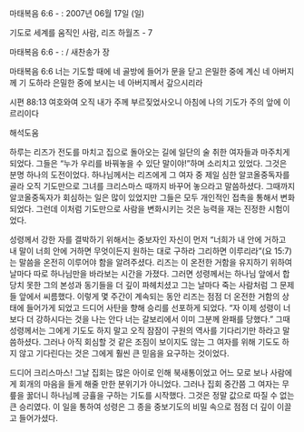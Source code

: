 마태복음 6:6 - : 
2007년 06월 17일 (일)

기도로 세계를 움직인 사람, 리즈 하월즈 - 7



마태복음 6:6 - : / 새찬송가  장


마태복음 6:6
너는 기도할 때에 네 골방에 들어가 문을 닫고 은밀한 중에 계신 네 아버지께 기
도하라 은밀한 중에 보시는 네 아버지께서 갚으시리라 

시편 88:13
여호와여 오직 내가 주께 부르짖었사오니 아침에 나의 기도가 주의 앞에 이르리이다

해석도움





하루는 리즈가 전도를 마치고 집으로 돌아오는 길에 일단의 술 취한 여자들과 마주치게 되었다. 그들은 “누가 우리를 바꿔놓을 수 있단 말이야!”하며 소리치고 있었다. 그것은 분명 하나의 도전이었다. 하나님께서는 리즈에게 그 여자 중 제일 심한 알코올중독자를 골라 오직 기도만으로 그녀를 크리스마스 때까지 바꾸어 놓으라고 말씀하셨다. 그때까지 알코올중독자가 회심하는 일은 많이 있었지만 그들은 모두 개인적인 접촉을 통해서 변화되었다. 그런데 이처럼 기도만으로 사람을 변화시키는 것은 능력을 재는 진정한 시험이었다. 

성령께서 강한 자를 결박하기 위해서는 중보자인 자신이 먼저 “너희가 내 안에 거하고 내 말이 너희 안에 거하면 무엇이든지 원하는 대로 구하라 그리하면 이루리라”(요 15:7)는 말씀을 온전히 이루어야 함을 알려주셨다. 리즈는 이 온전한 거함을 유지하기 위하여 날마다 따로 하나님만을 바라보는 시간을 가졌다. 그러면 성령께서는 하나님 앞에서 합당치 못한 그의 본성과 동기들을 더 깊이 파헤치셨고 그는 날마다 죽는 사람처럼 그 문제들 앞에서 씨름했다. 이렇게 몇 주간이 계속되는 동안 리즈는 점점 더 온전한 거함의 상태에 들어가게 되었고 드디어 사탄을 향해 승리를 선포하게 되었다. “자 이제 성령이 너보다 더 강하시다는 것을 나는 안다 너는 갈보리에서 이미 그분께 완패를 당했다.” 그때 성령께서는 그에게 기도도 하지 말고 오직 잠잠이 구원의 역사를 기다리기만 하라고 말씀하셨다. 그러나 아직 회심할 것 같은 조짐이 보이지도 않는 그 여자를 위해 기도도 하지 않고 기다린다는 것은 그에게 훨씬 큰 믿음을 요구하는 것이었다.

드디어 크리스마스! 그날 집회는 많은 아이로 인해 북새통이었고 어느 모로 보나 사람에게 회개의 마음을 들게 해줄 만한 분위기가 아니었다. 그러나 집회 중간쯤 그 여자는 무릎을 꿇더니 하나님께 긍휼을 구하는 기도를 시작했다. 그것은 정말 값으로 따질 수 없는 큰 승리였다. 이 일을 통하여 성령은 그 종을 중보기도의 비밀 속으로 점점 더 깊이 이끌고 들어가셨다.